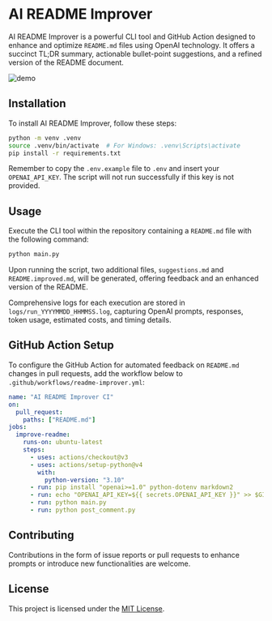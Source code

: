 # AI README Improver

AI README Improver is a powerful CLI tool and GitHub Action designed to enhance and optimize `README.md` files using OpenAI technology. It offers a succinct TL;DR summary, actionable bullet-point suggestions, and a refined version of the README document.

![demo](https://via.placeholder.com/600x200.png?text=AI+README+Improver+Demo)

## Installation

To install AI README Improver, follow these steps:

```bash
python -m venv .venv
source .venv/bin/activate  # For Windows: .venv\Scripts\activate
pip install -r requirements.txt
```

Remember to copy the `.env.example` file to `.env` and insert your `OPENAI_API_KEY`. The script will not run successfully if this key is not provided.

## Usage

Execute the CLI tool within the repository containing a `README.md` file with the following command:

```bash
python main.py
```

Upon running the script, two additional files, `suggestions.md` and `README.improved.md`, will be generated, offering feedback and an enhanced version of the README.

Comprehensive logs for each execution are stored in `logs/run_YYYYMMDD_HHMMSS.log`, capturing OpenAI prompts, responses, token usage, estimated costs, and timing details.

## GitHub Action Setup

To configure the GitHub Action for automated feedback on `README.md` changes in pull requests, add the workflow below to `.github/workflows/readme-improver.yml`:

```yaml
name: "AI README Improver CI"
on:
  pull_request:
    paths: ["README.md"]
jobs:
  improve-readme:
    runs-on: ubuntu-latest
    steps:
      - uses: actions/checkout@v3
      - uses: actions/setup-python@v4
        with:
          python-version: "3.10"
      - run: pip install "openai>=1.0" python-dotenv markdown2
      - run: echo "OPENAI_API_KEY=${{ secrets.OPENAI_API_KEY }}" >> $GITHUB_ENV
      - run: python main.py
      - run: python post_comment.py
```

## Contributing

Contributions in the form of issue reports or pull requests to enhance prompts or introduce new functionalities are welcome.

## License

This project is licensed under the [MIT License](LICENSE).